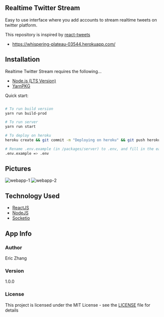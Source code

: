 ## Realtime Twitter Stream

Easy to use interface where you add accounts to stream realtime tweets on twitter platform.

This repository is inspired by [react-tweets](https://github.com/scotch-io/react-tweets)

- https://whispering-plateau-03544.herokuapp.com/

## Installation

Realtime Twitter Stream requires the following...

- [Node.js (LTS Version)](http://nodejs.org/)
- [YarnPKG](https://yarnpkg.com/lang/en/docs/install/#windows-stable)

Quick start:

```bash

# To run build version
yarn run build-prod

# To run server
yarn run start

# To deploy on heroku
heroku create && git commit -m "Deploying on heroku" && git push heroku master

# Rename .env.example (in /packages/server) to .env, and fill in the each fields.
.env.example => .env

```

## Pictures

![webapp-1](https://i.imgur.com/rFyzVVL.png)
![webapp-2](https://i.imgur.com/OGTDRos.png)

## Technology Used

- [ReactJS](https://reactjs.org/)
- [NodeJS](https://nodejs.org/en/)
- [Socketio](https://socket.io/)

## App Info

### Author

Eric Zhang

### Version

1.0.0

### License

This project is licensed under the MIT License - see the [LICENSE](LICENSE) file for details

